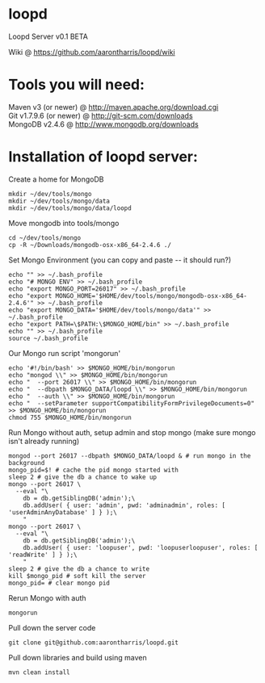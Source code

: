 loopd
=====

Loopd Server v0.1 BETA

Wiki @ https://github.com/aarontharris/loopd/wiki

Tools you will need:
====================

Maven v3 (or newer) @ http://maven.apache.org/download.cgi<br>
Git v1.7.9.6 (or newer) @ http://git-scm.com/downloads<br>
MongoDB v2.4.6 @ http://www.mongodb.org/downloads<br>

Installation of loopd server:
=============================

Create a home for MongoDB<br>
```
mkdir ~/dev/tools/mongo
mkdir ~/dev/tools/mongo/data
mkdir ~/dev/tools/mongo/data/loopd
```

Move mongodb into tools/mongo<br>
```
cd ~/dev/tools/mongo
cp -R ~/Downloads/mongodb-osx-x86_64-2.4.6 ./
```

Set Mongo Environment (you can copy and paste -- it should run?)<br>
```
echo "" >> ~/.bash_profile
echo "# MONGO ENV" >> ~/.bash_profile
echo "export MONGO_PORT=26017" >> ~/.bash_profile
echo "export MONGO_HOME='$HOME/dev/tools/mongo/mongodb-osx-x86_64-2.4.6'" >> ~/.bash_profile
echo "export MONGO_DATA='$HOME/dev/tools/mongo/data'" >> ~/.bash_profile
echo "export PATH=\$PATH:\$MONGO_HOME/bin" >> ~/.bash_profile
echo "" >> ~/.bash_profile
source ~/.bash_profile
```

Our Mongo run script 'mongorun'<br>
```
echo '#!/bin/bash' >> $MONGO_HOME/bin/mongorun
echo "mongod \\" >> $MONGO_HOME/bin/mongorun
echo "  --port 26017 \\" >> $MONGO_HOME/bin/mongorun
echo "  --dbpath $MONGO_DATA/loopd \\" >> $MONGO_HOME/bin/mongorun
echo "  --auth \\" >> $MONGO_HOME/bin/mongorun
echo "  --setParameter supportCompatibilityFormPrivilegeDocuments=0" >> $MONGO_HOME/bin/mongorun
chmod 755 $MONGO_HOME/bin/mongorun
```

Run Mongo without auth, setup admin and stop mongo (make sure mongo isn't already running)
```
mongod --port 26017 --dbpath $MONGO_DATA/loopd & # run mongo in the background
mongo_pid=$! # cache the pid mongo started with
sleep 2 # give the db a chance to wake up
mongo --port 26017 \
  --eval "\
    db = db.getSiblingDB('admin');\
    db.addUser( { user: 'admin', pwd: 'adminadmin', roles: [ 'userAdminAnyDatabase' ] } );\
    "
mongo --port 26017 \
  --eval "\
    db = db.getSiblingDB('admin');\
    db.addUser( { user: 'loopuser', pwd: 'loopuserloopuser', roles: [ 'readWrite' ] } );\
    "
sleep 2 # give the db a chance to write
kill $mongo_pid # soft kill the server
mongo_pid= # clear mongo pid
```

Rerun Mongo with auth
```
mongorun
```


Pull down the server code<br>
```
git clone git@github.com:aarontharris/loopd.git
```

Pull down libraries and build using maven<br>
```
mvn clean install
```


